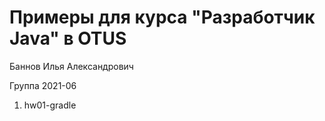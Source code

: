 # Примеры для курса "Разработчик Java" в OTUS

Баннов Илья Александрович

Группа 2021-06

1. hw01-gradle